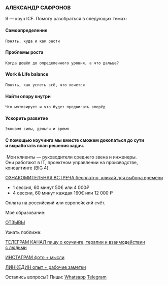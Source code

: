 ### АЛЕКСАНДР САФРОНОВ

Я — коуч ICF. Помогу разобраться в следующих темах:

#### Самоопределение
    Понять, куда и как расти  
#### Проблемы роста
    Когда дошёл до определенного уровня, а что дальше?
#### Work & Life balance
    Понять, как успеть всё, что хочется
#### Найти опору внутри
    Что мотивирует и что будет продвигать вперёд
#### Ускорить развитие
    Экономя силы, деньги и время

#### С помощью коучинга мы вместе сможем докопаться до сути и выработать план решения задач.  
‌
Мои клиенты — руководители среднего звена и инженеры.  
‌Они работают в IT, проектном управлении на производстве, консалтинге (BIG 4).


[ОЗНАКОМИТЕЛЬНАЯ ВСТРЕЧА
бесплатно, кликай для выбора времени](https://calendly.com/sfrnv/15min)
- 1 сессия, 60 минут
    50€ или 4 000₽ 
- 4 сессии, 60 минут каждая
    160€ или 12 000 ₽

Оплата на российский или европейский счёт.

Моё образование:

[ОТЗЫВЫ](https://t.me/sfrnv_feedback)

Узнать поближе:

[ТЕЛЕГРАМ КАНАЛ
пишу о коучинге, терапии и взаимодействии с людьми
](https://t.me/sfrnv)

[ИНСТАГРАМ
фото + мысли
](https://instagram.com/sfrnw)

[ЛИНКЕДИН
опыт + рабочие заметки
](https://www.linkedin.com/in/sfrnv/)

Остались вопросы? Пиши:
[Whatsapp](whatsapp://send?phone=79817682309&text=%D0%94%D0%BE%D0%B1%D1%80%D1%8B%D0%B9%20%D0%B4%D0%B5%D0%BD%D1%8C.%20%D0%AF%20%D0%BF%D0%BE%20%D0%BF%D0%BE%D0%B2%D0%BE%D0%B4%D1%83%20%D0%BA%D0%BE%D1%83%D1%87%D0%B8%D0%BD%D0%B3%D0%B0.%20)
[Telegram](https://t.me/sfrnw)
